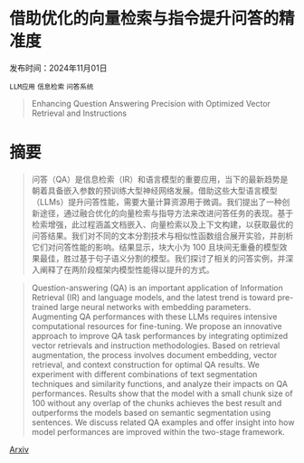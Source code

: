 # 借助优化的向量检索与指令提升问答的精准度

发布时间：2024年11月01日

`LLM应用` `信息检索` `问答系统`

> Enhancing Question Answering Precision with Optimized Vector Retrieval and Instructions

# 摘要

> 问答（QA）是信息检索（IR）和语言模型的重要应用，当下的最新趋势是朝着具备嵌入参数的预训练大型神经网络发展。借助这些大型语言模型（LLMs）提升问答性能，需要大量计算资源用于微调。我们提出了一种创新途径，通过融合优化的向量检索与指导方法来改进问答任务的表现。基于检索增强，此过程涵盖文档嵌入、向量检索以及上下文构建，以获取最优的问答结果。我们对不同的文本分割技术与相似性函数组合展开实验，并剖析它们对问答性能的影响。结果显示，块大小为 100 且块间无重叠的模型效果最佳，胜过基于句子语义分割的模型。我们探讨了相关的问答实例，并深入阐释了在两阶段框架内模型性能得以提升的方式。

> Question-answering (QA) is an important application of Information Retrieval (IR) and language models, and the latest trend is toward pre-trained large neural networks with embedding parameters. Augmenting QA performances with these LLMs requires intensive computational resources for fine-tuning. We propose an innovative approach to improve QA task performances by integrating optimized vector retrievals and instruction methodologies. Based on retrieval augmentation, the process involves document embedding, vector retrieval, and context construction for optimal QA results. We experiment with different combinations of text segmentation techniques and similarity functions, and analyze their impacts on QA performances. Results show that the model with a small chunk size of 100 without any overlap of the chunks achieves the best result and outperforms the models based on semantic segmentation using sentences. We discuss related QA examples and offer insight into how model performances are improved within the two-stage framework.

[Arxiv](https://arxiv.org/abs/2411.01039)
